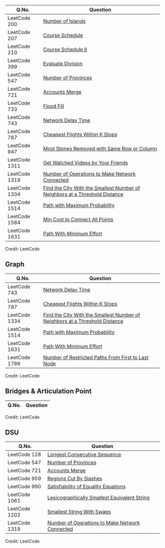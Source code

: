 | Q.No. | Question |
| --- | --- |
| LeetCode 200 | [Number of Islands](https://grid47.xyz/posts/leetcode-200-number-of-islands-solution/) |
| LeetCode 207 | [Course Schedule](https://grid47.xyz/posts/leetcode-207-course-schedule-solution/) |
| LeetCode 210 | [Course Schedule II](https://grid47.xyz/posts/leetcode-210-course-schedule-ii-solution/) |
| LeetCode 399 | [Evaluate Division](https://grid47.xyz/posts/leetcode-399-evaluate-division-solution/) |
| LeetCode 547 | [Number of Provinces](https://grid47.xyz/posts/leetcode-547-number-of-provinces-solution/) |
| LeetCode 721 | [Accounts Merge](https://grid47.xyz/posts/leetcode-721-accounts-merge-solution/) |
| LeetCode 733 | [Flood Fill](https://grid47.xyz/posts/leetcode-733-flood-fill-solution/) |
| LeetCode 743 | [Network Delay Time](https://grid47.xyz/posts/leetcode-743-network-delay-time-solution/) |
| LeetCode 787 | [Cheapest Flights Within K Stops](https://grid47.xyz/posts/leetcode-787-cheapest-flights-within-k-stops-solution/) |
| LeetCode 947 | [Most Stones Removed with Same Row or Column](https://grid47.xyz/posts/leetcode-947-most-stones-removed-with-same-row-or-column-solution/) |
| LeetCode 1311 | [Get Watched Videos by Your Friends](https://grid47.xyz/posts/leetcode-1311-get-watched-videos-by-your-friends-solution/) |
| LeetCode 1319 | [Number of Operations to Make Network Connected](https://grid47.xyz/posts/leetcode-1319-number-of-operations-to-make-network-connected-solution/) |
| LeetCode 1334 | [Find the City With the Smallest Number of Neighbors at a Threshold Distance](https://grid47.xyz/posts/leetcode-1334-find-the-city-with-the-smallest-number-of-neighbors-at-a-threshold-distance-solution/) |
| LeetCode 1514 | [Path with Maximum Probability](https://grid47.xyz/posts/leetcode-1514-path-with-maximum-probability-solution/) |
| LeetCode 1584 | [Min Cost to Connect All Points](https://grid47.xyz/posts/leetcode-1584-min-cost-to-connect-all-points-solution/) |
| LeetCode 1631 | [Path With Minimum Effort](https://grid47.xyz/posts/leetcode-1631-path-with-minimum-effort-solution/) |

Credit: LeetCode

## Graph

| Q.No. | Question |
| --- | --- |
| LeetCode 743 | [Network Delay Time](https://grid47.xyz/posts/leetcode-743-network-delay-time-solution/) |
| LeetCode 787 | [Cheapest Flights Within K Stops](https://grid47.xyz/posts/leetcode-787-cheapest-flights-within-k-stops-solution/) |
| LeetCode 1334 | [Find the City With the Smallest Number of Neighbors at a Threshold Distance](https://grid47.xyz/posts/leetcode-1334-find-the-city-with-the-smallest-number-of-neighbors-at-a-threshold-distance-solution/) |
| LeetCode 1514 | [Path with Maximum Probability](https://grid47.xyz/posts/leetcode-1514-path-with-maximum-probability-solution/) |
| LeetCode 1631 | [Path With Minimum Effort](https://grid47.xyz/posts/leetcode-1631-path-with-minimum-effort-solution/) |
| LeetCode 1786 | [Number of Restricted Paths From First to Last Node](https://grid47.xyz/posts/leetcode-1786-number-of-restricted-paths-from-first-to-last-node-solution/) |

Credit: LeetCode

## Bridges & Articulation Point

| Q.No. | Question |
| --- | --- |

Credit: LeetCode

## DSU

| Q.No. | Question |
| --- | --- |
| LeetCode 128 | [Longest Consecutive Sequence](https://grid47.xyz/posts/leetcode-128-longest-consecutive-sequence-solution/) |
| LeetCode 547 | [Number of Provinces](https://grid47.xyz/posts/leetcode-547-number-of-provinces-solution/) |
| LeetCode 721 | [Accounts Merge](https://grid47.xyz/posts/leetcode-721-accounts-merge-solution/) |
| LeetCode 959 | [Regions Cut By Slashes](https://grid47.xyz/posts/leetcode-959-regions-cut-by-slashes-solution/) |
| LeetCode 990 | [Satisfiability of Equality Equations](https://grid47.xyz/posts/leetcode-990-satisfiability-of-equality-equations-solution/) |
| LeetCode 1061 | [Lexicographically Smallest Equivalent String](https://grid47.xyz/posts/leetcode-1061-lexicographically-smallest-equivalent-string-solution/) |
| LeetCode 1202 | [Smallest String With Swaps](https://grid47.xyz/posts/leetcode-1202-smallest-string-with-swaps-solution/) |
| LeetCode 1319 | [Number of Operations to Make Network Connected](https://grid47.xyz/posts/leetcode-1319-number-of-operations-to-make-network-connected-solution/) |

Credit: LeetCode


